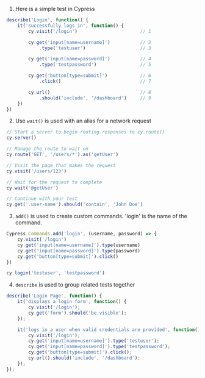 1. Here is a simple test in Cypress

```javascript
describe('Login', function() {
    it('successfully logs in', function() {
        cy.visit('/login')                       // 1

        cy.get('input[name=username]')           // 2
            .type('testuser')                    // 3

        cy.get('input[name=password]')           // 4
            .type('testpassword')                // 5

        cy.get('button[type=submit]')            // 6
            .click()                             // 7

        cy.url()                                 // 8
            .should('include', '/dashboard')     // 9
    })
})
```

2. Use `wait()` is used with an alias for a network request

```javascript
// Start a server to begin routing responses to cy.route()
cy.server()

// Manage the route to wait on
cy.route('GET', '/users/*').as('getUser')

// Visit the page that makes the request
cy.visit('/users/123')

// Wait for the request to complete
cy.wait('@getUser')

// Continue with your test
cy.get('.user-name').should('contain', 'John Doe')
```

3. `add()` is used to create custom commands. 'login' is the name of the command.

```javascript
Cypress.Commands.add('login', (username, password) => {
    cy.visit('/login')
    cy.get('input[name=username]').type(username)
    cy.get('input[name=password]').type(password)
    cy.get('button[type=submit]').click()
})

cy.login('testuser', 'testpassword')
```

4. `describe` is used to group related tests together

```javascript
describe('Login Page', function() {
    it('displays a login form', function() {
        cy.visit('/login');
        cy.get('form').should('be.visible');
    });

    it('logs in a user when valid credentials are provided', function() {
        cy.visit('/login');
        cy.get('input[name=username]').type('testuser');
        cy.get('input[name=password]').type('testpassword');
        cy.get('button[type=submit]').click();
        cy.url().should('include', '/dashboard');
    });
});
```